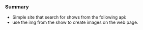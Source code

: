 ### Summary

- Simple site that search for shows from the following api:
- use the img from the show to create images on the web page.
